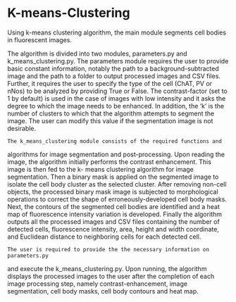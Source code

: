 # K-means-Clustering
Using k-means clustering algorithm, the main module segments cell bodies in fluorescent images.


The  algorithm  is  divided  into  two  modules,  parameters.py  and  k_means_clustering.py. 
The  parameters  module  requires  the  user  to  provide  basic  constant  information, 
notably the path to a background-subtracted image and the path to a folder to output 
processed images and CSV files. Further, it requires the user to specify the type of the 
cell (ChAT, PV or nNos) to be analyzed by providing True or False. The contrast-factor 
(set  to  1  by  default)  is  used  in  the  case  of  images  with  low  intensity  and  it  asks  the 
degree to which the image needs to be enhanced. In addition, the ‘k’ is the number of 
clusters  to  which  that  the  algorithm  attempts  to  segment  the  image.  The  user  can 
modify this value if the segmentation image is not desirable. 

	The k_means_clustering module consists of the required functions and 
algorithms for image segmentation and post-processing. Upon reading the image, the 
algorithm initially performs the contrast enhancement. This image is then fed to the k-
means clustering algorithm for image segmentation. Then a binary mask is applied on 
the  segmented  image  to  isolate  the  cell  body  cluster  as  the  selected  cluster.  After 
removing non-cell objects, the processed binary mask image is subjected to 
morphological  operations  to  correct  the  shape  of  erroneously-developed  cell  body 
masks. Next, the contours of the segmented cell bodies are identified and a heat map 
of  fluorescence  intensity  variation  is  developed.  Finally  the  algorithm  outputs  all  the 
processed images and CSV files containing the number of detected cells, fluorescence 
intensity,  area,  height  and  width  coordinate,  and  Euclidean  distance  to  neighboring 
cells for each detected cell. 

	The user is required to provide the the necessary information on parameters.py 
and  execute  the  k_means_clustering.py.  Upon  running,  the  algorithm  displays  the 
processed  images  to  the  user  after  the  completion  of  each  image  processing  step, 
namely contrast-enhancement, image segmentation, cell body masks, cell body 
contours and heat map. 
